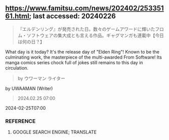 ## https://www.famitsu.com/news/202402/25335161.html; last accessed: 20240226

> 『エルデンリング』が発売された日。数々のゲームアワードに輝いたフロム・ソフトウェアの集大成とも言える作品。ギャグマンガも連載中【今日は何の日？】

What day is it today? It's the release day of "Elden Ring"! Known to be the culminating work, the masterpiece of the multi-awarded From Software! Its manga comics series chock full of jokes still remains to this day in circulation.

> by ウワーマン ライター

by UWAAMAN (Writer)

> 2024.02.25 07:00

2024-02-25T07:00


### REFERENCE

1) GOOGLE SEARCH ENGINE; TRANSLATE